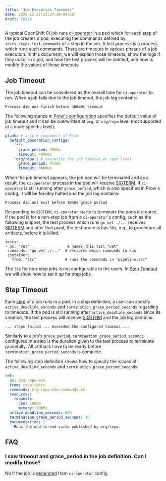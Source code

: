 ```yaml
---
title: "Job Execution Timeouts"
date: 2020-12-21T23:27:39-04:00
draft: false
---
```


A typical OpenShift CI job runs [ci-operator](/docs/architecture/ci-operator/) in a pod which for each [step](/docs/architecture/step-registry/#step) of the job creates a pod, executing the commands defined by `tests.steps.test.commands` of a step in the job. A _test process_ is a process which runs such commands. There are timeouts in various phases of a job execution. In this document, we will explain those timeouts, show the logs if they occur in a job, and how the test process will be notified, and how to modify the values of those timeouts.

## Job Timeout

The job timeout can be considered as the overall time for `ci-operator` to run. When a job fails due to the job timeout, the job log contains:

```
Process did not finish before 4h0m0s timeout
```

The following stanza in [Prow's configuration](https://github.com/openshift/release/blob/9238ee8b89c861793f9b8e8f7f6509abe33bd0b8/core-services/prow/02_config/_config.yaml#L559) specifies the default value of job timeout and it can be overwritten at `org`, or `org/repo` level (not supported at a more specific level).

```yaml
plank: # a core component of Prow
  default_decoration_configs:
    '*':
      grace_period: 30m0s
      timeout: 4h0m0s
    'org/repo': # overwrite the job timeout at repo level
      grace_period: 45m0s
      timeout: 6h0m0s
```

When the job timeout appears, the job pod will be terminated and as a result, the `ci-operator` process in the pod will receive [SIGTERM](https://pkg.go.dev/syscall#SIGTERM). If `ci-operator` is still running after `grace_period`, which is also specified in Prow's config, it will be forcibly halted and the job log contains:

```
Process did not exit before 30m0s grace period
```

 Responding to `SIGTERM`, `ci-operator` starts to terminate the pods it created. If the pod is for a non-step job from a `ci-operator`'s config, such as the following snippet, the test process which runs `go vet ./...` receives [SIGTERM](https://pkg.go.dev/syscall#SIGTERM) and after that point, the test process has `30s`, e.g., to procedure all artifacts, before it is killed.

 ```
tests:
- as: "vet"                 # names this test "vet"
  commands: "go vet ./..."  # declares which commands to run
  container:
    from: "src"             # runs the commands in "pipeline:src"
 ```
 
 The `30s` for non-step jobs is not configurable to the users. In [Step Timeout](/docs/architecture/timeouts/#step-timeout) we will show how to set it up for step jobs.

## Step Timeout

Each [step](/docs/architecture/step-registry/#step) of a job runs in a pod. In a step definition, a user can specify `active_deadline_seconds` and `termination_grace_period_seconds` regarding to timeouts. If the pod is still running after `active_deadline_seconds` since its creation, the test process will receive [SIGTERM](https://pkg.go.dev/syscall#SIGTERM) and the job log contains:

```
... steps failed ... exceeded the configured timeout ...
```

Similarly to a job's `grace_period`, `termination_grace_period_seconds` configured in a step is the duration given to the test process to terminate gracefully. All artifacts have to be ready before `termination_grace_period_seconds` is complete.

The following step definition shows how to specify the values of `active_deadline_seconds` and `termination_grace_period_seconds`:

```yaml
ref:
  as: org-repo-e2e
  from: repo-tests
  commands: org-repo-e2e-commands.sh
  resources:
    requests:
      cpu: 1000m
      memory: 100Mi
  active_deadline_seconds: 600
  termination_grace_period_seconds: 30
  documentation: |-
    Runs the end-to-end suite published by org/repo.
```

## FAQ

### I saw timeout and grace_period in the job definition. Can I modify those?

No if the job is [generated](/docs/how-tos/contributing-openshift-release/#tolerated-changes-to-generated-jobs) from `ci-operator` config.

